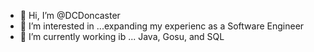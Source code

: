 - 👋 Hi, I’m @DCDoncaster
- 👀 I’m interested in ...expanding my experienc as a Software Engineer
- 🌱 I’m currently working ib ... Java, Gosu, and SQL


<!---
DCDoncaster/DCDoncaster is a ✨ special ✨ repository because its `README.md` (this file) appears on your GitHub profile.
You can click the Preview link to take a look at your changes.
--->
